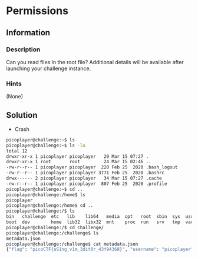 # Permissions

## Information

### Description

Can you read files in the root file?
Additional details will be available after launching your challenge instance.

### Hints

(None)

## Solution

- Crash
```sh
picoplayer@challenge:~$ ls
picoplayer@challenge:~$ ls -la
total 12
drwxr-xr-x 1 picoplayer picoplayer   20 Mar 15 07:27 .
drwxr-xr-x 1 root       root         24 Mar 15 02:46 ..
-rw-r--r-- 1 picoplayer picoplayer  220 Feb 25  2020 .bash_logout
-rw-r--r-- 1 picoplayer picoplayer 3771 Feb 25  2020 .bashrc
drwx------ 2 picoplayer picoplayer   34 Mar 15 07:27 .cache
-rw-r--r-- 1 picoplayer picoplayer  807 Feb 25  2020 .profile
picoplayer@challenge:~$ cd ..
picoplayer@challenge:/home$ ls
picoplayer
picoplayer@challenge:/home$ cd ..
picoplayer@challenge:/$ ls
bin   challenge  etc   lib    lib64   media  opt   root  sbin  sys  usr
boot  dev        home  lib32  libx32  mnt    proc  run   srv   tmp  var
picoplayer@challenge:/$ cd challenge/
picoplayer@challenge:/challenge$ ls
metadata.json
picoplayer@challenge:/challenge$ cat metadata.json
{"flag": "picoCTF{uS1ng_v1m_3dit0r_43f94368}", "username": "picoplayer", "password": "xySNSir+CT"}
```